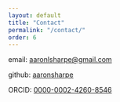 ```yaml
---
layout: default
title: "Contact"
permalink: "/contact/"
order: 6
---
```

email: [aaronlsharpe@gmail.com](mailto:aaronlsharpe@gmail.com)

github: [aaronsharpe](https://github.com/aaronsharpe)

ORCID: [0000-0002-4260-8546](https://orcid.org/0000-0002-4260-8546)
